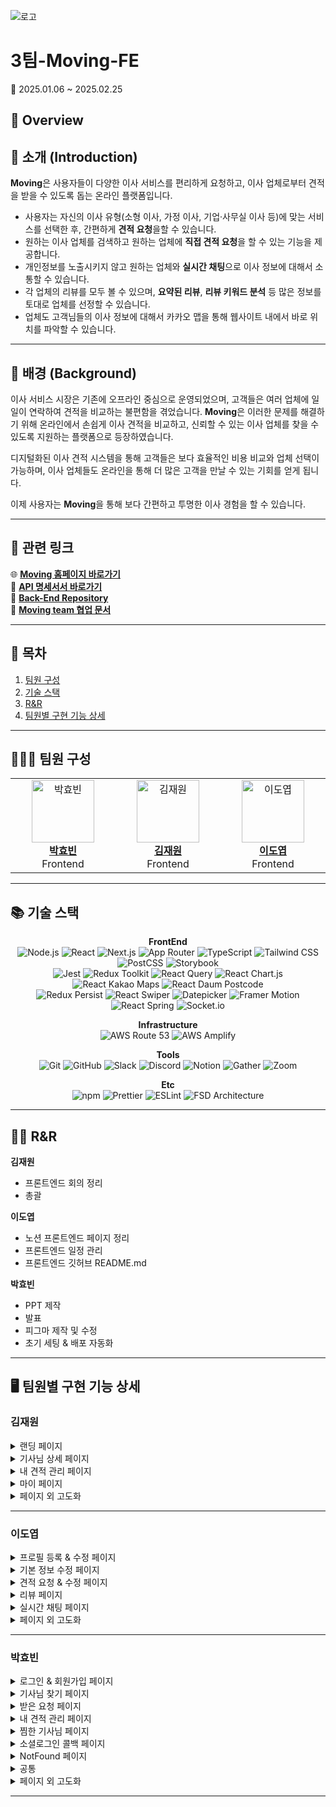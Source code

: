 ![로고](https://www.moving.wiki/_next/static/media/logo-icon-text.a208f1f3.svg)</br>
# 3팀-Moving-FE</br>
📅 2025.01.06 ~ 2025.02.25 </br>

## 📣 Overview

## 📖 소개 (Introduction)

**Moving**은 사용자들이 다양한 이사 서비스를 편리하게 요청하고, 이사 업체로부터 견적을 받을 수 있도록 돕는 온라인 플랫폼입니다. 
- 사용자는 자신의 이사 유형(소형 이사, 가정 이사, 기업·사무실 이사 등)에 맞는 서비스를 선택한 후, 간편하게 **견적 요청**을할 수 있습니다.
- 원하는 이사 업체를 검색하고 원하는 업체에 **직접 견적 요청**을 할 수 있는 기능을 제공합니다.
- 개인정보를 노출시키지 않고 원하는 업체와 **실시간 채팅**으로 이사 정보에 대해서 소통할 수 있습니다.
- 각 업체의 리뷰를 모두 볼 수 있으며, **요약된 리뷰**, **리뷰 키워드 분석** 등 많은 정보를 토대로 업체를 선정할 수 있습니다.
- 업체도 고객님들의 이사 정보에 대해서 카카오 맵을 통해 웹사이트 내에서 바로 위치를 파악할 수 있습니다.

---

## 🚚 배경 (Background)

이사 서비스 시장은 기존에 오프라인 중심으로 운영되었으며, 고객들은 여러 업체에 일일이 연락하여 견적을 비교하는 불편함을 겪었습니다. **Moving**은 이러한 문제를 해결하기 위해 온라인에서 손쉽게 이사 견적을 비교하고, 신뢰할 수 있는 이사 업체를 찾을 수 있도록 지원하는 플랫폼으로 등장하였습니다.</br>

디지털화된 이사 견적 시스템을 통해 고객들은 보다 효율적인 비용 비교와 업체 선택이 가능하며, 이사 업체들도 온라인을 통해 더 많은 고객을 만날 수 있는 기회를 얻게 됩니다.

이제 사용자는 **Moving**을 통해 보다 간편하고 투명한 이사 경험을 할 수 있습니다.

---

## 🔗 관련 링크

🌐 <b>[Moving 홈페이지 바로가기](https://www.moving.wiki/)</b></br>
📄 <b>[API 명세서서 바로가기](https://backend.moving.wiki/api-docs)</b></br>
📂 <b>[Back-End Repository](https://github.com/FS2-Part4-Team3/2-Moving-3-BE)</b></br>
📘 <b>[Moving team 협업 문서](https://pleasant-fireplant-a76.notion.site/TEAM-3-168070c8d1ed8087ac90e2bb7c77af8d?pvs=4)</b></br>

---

## 🔎 목차

1. [팀원 구성](#-팀원-구성)
2. [기술 스택](#-기술-스택)
3. [R&R](#rr)
4. [팀원별 구현 기능 상세](#-팀원별-구현-기능-상세)

---

## 👨‍👨‍👧 팀원 구성

<div align=center>
<table>
  <tr>
    <td align="center" width="200">
      <a href="https://github.com/hyobiin9">
        <img src="https://avatars.githubusercontent.com/u/176696485?v=4" alt="박효빈" width="100" />
        <br />
        <b>박효빈</b>  
      </a>
      <br />
      Frontend
    </td>
    <td align="center" width="200">
      <a href="https://github.com/galaxy-78">
        <img src="https://avatars.githubusercontent.com/u/81586230?v=4" alt="김재원" width="100" />
        <br />
        <b>김재원</b>
      </a>
      <br />
      Frontend
    </td>
    <td align="center" width="200">
      <a href="https://github.com/LDY981212">
        <img src="https://avatars.githubusercontent.com/u/134135615?v=4" alt="이도엽" width="100" />
        <br />
        <b>이도엽</b>
      </a>
      <br />
      Frontend
    </td>
  </tr>
</table>
</div>

---
## 📚 기술 스택

<div align=center>

**FrontEnd** <br>
![Node.js](https://img.shields.io/badge/Node.js-68A063?style=flat&logo=node.js&logoColor=white)
![React](https://img.shields.io/badge/React-087EA4?style=flat&logo=react&logoColor=white)
![Next.js](https://img.shields.io/badge/Next.js-000000?style=flat&logo=next.js&logoColor=white)
![App Router](https://img.shields.io/badge/App%20Router-5A67D8?style=flat&logo=architect&logoColor=white)
![TypeScript](https://img.shields.io/badge/TypeScript-3178C6?style=flat&logo=TypeScript&logoColor=white)
![Tailwind CSS](https://img.shields.io/badge/Tailwind_CSS-0F172A?style=flat&logo=TailwindCSS&logoColor=06B6D4)
![PostCSS](https://img.shields.io/badge/PostCSS-DD3A0A?style=flat&logo=postcss&logoColor=white)
![Storybook](https://img.shields.io/badge/Storybook-FF4785?style=flat&logo=Storybook&logoColor=white) <br>
![Jest](https://img.shields.io/badge/Jest-C21325?style=flat&logo=jest&logoColor=white)
![Redux Toolkit](https://img.shields.io/badge/Redux%20Toolkit-764ABC?style=flat&logo=redux&logoColor=white)
![React Query](https://img.shields.io/badge/React%20Query-FF4154?style=flat&logo=reactquery&logoColor=white)
![React Chart.js](https://img.shields.io/badge/React%20Chart.js-FF6384?style=flat&logo=chartdotjs&logoColor=white)
![React Kakao Maps](https://img.shields.io/badge/React%20Kakao%20Maps-FFCD00?style=flat&logo=kakaotalk&logoColor=black)
![React Daum Postcode](https://img.shields.io/badge/React%20Daum%20Postcode-0052CC?style=flat&logo=googlemaps&logoColor=white) <br>
![Redux Persist](https://img.shields.io/badge/Redux%20Persist-764ABC?style=flat&logo=redux&logoColor=white)
![React Swiper](https://img.shields.io/badge/React%20Swiper-6332F6?style=flat&logo=swiper&logoColor=white)
![Datepicker](https://img.shields.io/badge/Datepicker-4CAF50?style=flat&logo=architect&logoColor=white)
![Framer Motion](https://img.shields.io/badge/Framer%20Motion-0055FF?style=flat&logo=framer&logoColor=white)
![React Spring](https://img.shields.io/badge/React%20Spring-F26B00?style=flat&logo=reactspring&logoColor=white)
![Socket.io](https://img.shields.io/badge/Socket.io-4E4E4E?style=flat&logo=Socket.io&logoColor=white)


**Infrastructure** <br>
![AWS Route 53](https://img.shields.io/badge/AWS%20Route%2053-232F3E?style=flat&logo=amazonaws&logoColor=FF9900)
![AWS Amplify](https://img.shields.io/badge/AWS%20Amplify-FF9900?style=flat&logo=awsamplify&logoColor=white)

**Tools** <br>
![Git](https://img.shields.io/badge/Git-F05032?style=flat&logo=Git&logoColor=white)
![GitHub](https://img.shields.io/badge/GitHub-181717?style=flat&logo=github&logoColor=white)
![Slack](https://img.shields.io/badge/Slack-4A154B?style=flat&logo=slack&logoColor=white)
![Discord](https://img.shields.io/badge/Discord-5865F2?style=flat&logo=discord&logoColor=white)
![Notion](https://img.shields.io/badge/Notion-000000?style=flat&logo=notion&logoColor=white)
![Gather](https://img.shields.io/badge/Gather-3A2EDE?style=flat&logo=gather&logoColor=white)
![Zoom](https://img.shields.io/badge/Zoom-0B5CFF?style=flat&logo=Zoom&logoColor=white)

**Etc** <br>
![npm](https://img.shields.io/badge/npm-CB3837?style=flat&logo=npm&logoColor=black)
![Prettier](https://img.shields.io/badge/Prettier-F7B93E?style=flat&logo=Prettier&logoColor=black)
![ESLint](https://img.shields.io/badge/ESLint-4B32C3?style=flat&logo=ESLint&logoColor=white)
![FSD Architecture](https://img.shields.io/badge/FSD%20Architecture-white?style=flat&logo=architect&logoColor=black)

</div>

---

## <h2 id="rr">🙋‍♂️ R&R</h2>

**김재원**

- 프론트엔드 회의 정리
- 총괄

**이도엽**

- 노션 프론트엔드 페이지 정리
- 프론트엔드 일정 관리
- 프론트엔드 깃허브 README.md

**박효빈**

- PPT 제작
- 발표
- 피그마 제작 및 수정
- 초기 세팅 & 배포 자동화

---

## 🖥 팀원별 구현 기능 상세

### 김재원

<details>
<summary>랜딩 페이지</summary>

- 비회원
- 일반 유저
- 기사님
  
</details>

<details>
<summary>기사님 상세 페이지</summary>

- 비회원
- 일반 유저
- 기사님

</details>

<details>
<summary>내 견적 관리 페이지</summary>

- 대기 중인 견적 상세 페이지 (일반유저)
- 받았던 견적 상세 페이지 (일반 유저)
- 확정 견적 상세 페이지 (드라이버)

</details>

<details>
<summary>마이 페이지</summary></summary>

- 기사님

</details>

<details>
<summary>페이지 외 고도화</summary>

- ReactQuery hook
- Storybook 작성
- Jest 유닛 테스트 코드 작성
- web share api 공유하기 기능 추가
- 랜딩 페이지 권한 설정(비회원, 일반유저, 기사님) 및 이사 정보 생성 UX
- 라이트/다크 모드 기능
- Framer-Motion + React-Spring 기능
- Skeleton UI 기능

</details>

---

### 이도엽

<details>
<summary>프로필 등록 & 수정 페이지</summary>

- 일반 유저
- 기사님

</details>

<details>
<summary>기본 정보 수정 페이지</summary>

- 기사님 

</details>

<details>
<summary>견적 요청 & 수정 페이지</summary>

- 일반 유저
  
</details>

<details>
<summary>리뷰 페이지</summary>

- 작성 가능한 리뷰 페이지 (일반유저)
- 내가 작성한 리뷰 페이지 (일반유저)

</details>

<details>
<summary>실시간 채팅 페이지</summary>

- 일반 유저
- 기사님

</details>

<details>
<summary>페이지 외 고도화</summary>

- Storybook 작성
- Jest 유닛 테스트 코드 작성
- 프로필 수정 페이지 비밀번호 확인 ui & 기능 구현 (일반유저 || 소셜로그인 유저)
- 프로필 등록 페이지 경력 시작 calendar ui & 기능 구현
- 견적 요청 페이지 시간 선택 ui & 기능 구현
- 견적 요청 페이지 랜딩 페이지 이사 유형 연결
- 채팅 페이지 온라인 유무 & 작성중 유무 & 사진 삽입 ui & 기능 구현

</details>

---

### 박효빈

<details>
<summary>로그인 & 회원가입 페이지</summary>

- 일반 유저
- 기사님

</details>

<details>
<summary>기사님 찾기 페이지</summary>

- 비회원
- 일반 유저

</details>

<details>
<summary>받은 요청 페이지</summary>

- 기사님

</details>

<details>
<summary>내 견적 관리 페이지</summary>

- 대기중인 견적 페이지 (일반 유저)
- 견적 요청 수정 및 취소 페이지 (일반 유저) 
- 받았던 견적 페이지 (일반 유저)
- 확정 견적 페이지 (드라이버)
- 내 견적 관리 - 반려 견적 요청 페이지 (드라이버)

</details>

<details>
<summary>찜한 기사님 페이지</summary>

- 일반 유저

</details>

<details>
<summary>소셜로그인 콜백 페이지</summary>

- naver
- google
- kakao

</details>

<details>
<summary>NotFound 페이지</summary>
</details>

<details>
<summary>공통</summary>

- Headless 컴포넌트 제작 
- Nav ui
- Empty ui 
- Abort Reason API 연결
- 반응형 제작
- access token middleware 작성

</details>

<details>
<summary>페이지 외 고도화</summary>

- Storybook 작성
- Jest 유닛 테스트 코드 작성
- 카카오맵 API & ui
- PWA 기능 제작
- 음성인식 기능 제작
- Skeleton UI 기능

</details>

---



